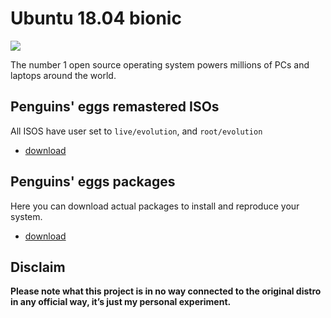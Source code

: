 # Ubuntu 18.04 bionic
![](/img/ubuntu.svg)

The number 1 open source operating system powers millions of PCs and laptops around the world.

## Penguins' eggs remastered ISOs
All ISOS have user set to ```live/evolution```, and ```root/evolution```

* [download](https://drive.google.com/drive/folders/18_8Rt4KrwFiUjrHwYJKucPK3dt03LIly)

## Penguins' eggs packages
Here you can download actual packages to install and reproduce your system.

* [download](https://drive.google.com/drive/folders/14s1JNNp9FW6oESWgIIPifglNB6eRbYko)

## Disclaim
__Please note what this project is in no way connected to the original distro in any official way, it’s just my personal experiment.__

